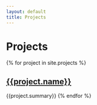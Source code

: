 ```yaml
---
layout: default
title: Projects
---
```

# Projects

{% for project in site.projects %}
## [{{project.name}}]({{project.url}})
{{project.summary}}
{% endfor %}